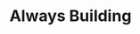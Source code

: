 ---
pid: LLA10
title: Always Building
location_transcription: Center City Construction 11th&12th, Gallery Mall
zipcode: '19002'
outside_phl: 'Ambler PA '
neighborhood: 
age: '57'
age_range: 50-59
instagram: 
image_file_name: LLA_10.jpg
proposal_transcription: Different tools you construct things with, building materials,
  tape measures -> in a good way! Growing! Live through it to make it worth it!
topic: Architecture,Industrial,Uplifting
topic_summary: 0, 0, 0
type: Conceptual
keywords_other: 
credit: Kathy M
image_labels: 
twitter: 
facebook: 
permalink: "/monuments/lla10/"
layout: item-page
---